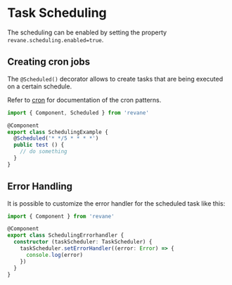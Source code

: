 # Task Scheduling

The scheduling can be enabled by setting the property `revane.scheduling.enabled=true`.

## Creating cron jobs

The `@Scheduled()` decorator allows to create tasks that are being executed on a certain schedule.

Refer to [cron](https://github.com/kelektiv/node-cron) for documentation of the cron patterns.

```ts
import { Component, Scheduled } from 'revane'

@Component
export class SchedulingExample {
  @Scheduled('* */5 * * * *')
  public test () {
    // do something
  }
}
```

## Error Handling

It is possible to customize the error handler for the scheduled task like this:

```ts
import { Component } from 'revane'

@Component
export class SchedulingErrorhandler {
  constructor (taskScheduler: TaskScheduler) {
    taskScheduler.setErrorHandler((error: Error) => {
      console.log(error)
    })
  }
}
```